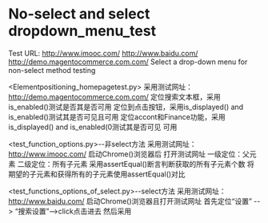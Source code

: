 # No-select and select dropdown_menu_test
Test URL: http://www.imooc.com/ 
          http://www.baidu.com/
          http://demo.magentocommerce.com.com/
Select a drop-down menu for non-select method testing

<Elementpositioning_homepagetest.py>
 采用测试网址：http://demo.magentocommerce.com.com/
 定位搜索文本框，采用is_enabled()测试是否其是否可用
 定位到点击按钮，采用is_displayed() and is_enabled()测试其是否可见且可用
 定位accont和Finance功能，采用is_displayed() and is_enabled(0测试其是否可见 可用
 
 <test_function_options.py>--非select方法
 采用测试网址：http://www.imooc.com/
 启动Chrome()浏览器后
 打开测试网址
 一级定位：父元素
 二级定位：所有子元素
 采用assertEqual()断言判断获取的所有子元素个数
 将期望的子元素和获得所有的子元素使用assertEqual()对比
 
 <test_functions_options_of_select.py>--select方法
 采用测试网址：http://www.baidu.com/
 启动Chrome()浏览器且打开测试网址
 首先定位“设置” --> “搜索设置”-->click点击进去
 然后采用
 
    
